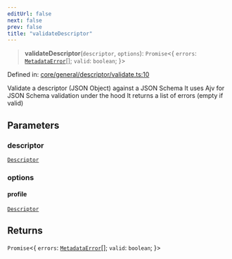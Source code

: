 ```yaml
---
editUrl: false
next: false
prev: false
title: "validateDescriptor"
---
```


> **validateDescriptor**(`descriptor`, `options`): `Promise`\<\{ `errors`: [`MetadataError`](/reference/_dpkit/core/metadataerror/)[]; `valid`: `boolean`; \}\>

Defined in: [core/general/descriptor/validate.ts:10](https://github.com/datisthq/dpkit/blob/5891634de8175d14853313e208ffbae144fd78eb/core/general/descriptor/validate.ts#L10)

Validate a descriptor (JSON Object) against a JSON Schema
It uses Ajv for JSON Schema validation under the hood
It returns a list of errors (empty if valid)

## Parameters

### descriptor

[`Descriptor`](/reference/_dpkit/core/descriptor/)

### options

#### profile

[`Descriptor`](/reference/_dpkit/core/descriptor/)

## Returns

`Promise`\<\{ `errors`: [`MetadataError`](/reference/_dpkit/core/metadataerror/)[]; `valid`: `boolean`; \}\>
